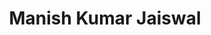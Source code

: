 ---
# Display name
title: Manish Kumar Jaiswal

# Username (this should match the folder name)
authors:
- mjaiswal

# Is this the primary user of the site?
superuser: false

# Role/position
role: PhD, Research Scientist

interests:


# Organizational groups that you belong to (for People widget)
#   Set this to `[]` or comment out if you are not using People widget.
user_groups:
- Alumni
---
